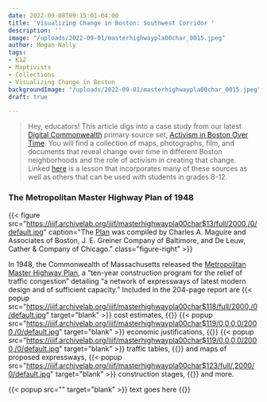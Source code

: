 ```yaml
---
date: 2022-09-08T09:15:01-04:00
title: 'Visualizing Change in Boston: Southwest Corridor '
description: ''
image: "/uploads/2022-09-01/masterhighwaypla00char_0015.jpeg"
author: Megan Nally
tags:
- K12
- Maptivists
- Collections
- Visualizing Change in Boston
backgroundImage: "/uploads/2022-09-01/masterhighwaypla00char_0015.jpeg"
draft: true

---
```

> Hey, educators! This article digs into a case study from our latest [Digital Commonwealth](https://www.digitalcommonwealth.org/) primary source set, [Activism in Boston Over Time](https://www.digitalcommonwealth.org/for_educators/primary_source_sets/activism_in_boston_over_time). You will find a collection of maps, photographs, film, and documents that reveal change over time in different Boston neighborhoods and the role of activism in creating that change. Linked [here](https://docs.google.com/presentation/d/1PUi7o35Y-6EPGe0dOq8wi9jmj5C78Md7qrLn6ZVoIOE/edit#slide=id.p) is a lesson that incorporates many of these sources as well as others that can be used with students in grades 8-12. 

### The Metropolitan Master Highway Plan of 1948

{{< figure src="https://iiif.archivelab.org/iiif/masterhighwaypla00char$13/full/2000,/0/default.jpg" caption="The [Plan](https://archive.org/details/masterhighwaypla00char/page/n15/mode/1up) was compiled by Charles A. Maguire and Associates of Boston, J. E. Greiner Company of Baltimore, and De Leuw, Cather & Company of Chicago." class="figure-right" >}}

In 1948, the Commonwealth of Massachusetts released the [Metropolitan Master Highway Plan](https://archive.org/details/masterhighwaypla00char/page/n15/mode/1up), a “ten-year construction program for the relief of traffic congestion” detailing “a network of expressways of latest modern design and of sufficient capacity.” Included in the 204-page report are {{< popup src="https://iiif.archivelab.org/iiif/masterhighwaypla00char$118/full/2000,/0/default.jpg"  target="blank" >}} cost estimates, {{</popup>}} {{< popup src="https://iiif.archivelab.org/iiif/masterhighwaypla00char$119/0,0,0,0/2000,/0/default.jpg"  target="blank" >}} economic justifications, {{</popup>}} {{< popup src="https://iiif.archivelab.org/iiif/masterhighwaypla00char$119/0,0,0,0/2000,/0/default.jpg"  target="blank" >}} traffic tables, {{</popup>}} and maps of proposed expressways, {{< popup src="https://iiif.archivelab.org/iiif/masterhighwaypla00char$123/full/,2000/0/default.jpg"  target="blank" >}} construction stages, {{</popup>}} and more. 

{{< popup src=""  target="blank" >}} text goes here {{</popup>}}
